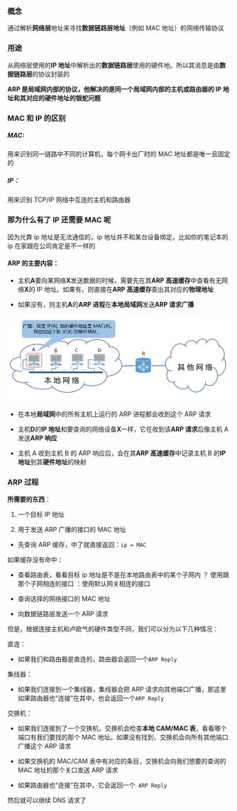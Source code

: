 ### 概念

通过解析**网络层**地址来寻找**数据链路层地址**（例如 MAC 地址）的网络传输协议

### 用途

从网络层使用的**IP 地址**中解析出的**数据链路层**使用的硬件地。所以其消息是由**数据链路层**的协议封装的

**ARP 是局域网内部的协议，他解决的是同一个局域网内部的主机或路由器的 IP 地址和其对应的硬件地址的银蛇问题**

### MAC 和 IP 的区别

##### MAC:

用来识别同一链路中不同的计算机，每个网卡出厂时的 MAC 地址都是唯一且固定的

##### IP：

用来识别 TCP/IP 网络中互连的主机和路由器

### 那为什么有了 IP 还需要 MAC 呢

因为光靠 ip 地址是无法通信的，ip 地址并不和某台设备绑定。比如你的笔记本的 ip 在家跟在公司肯定是不一样的

#### ARP 的主要内容：

- 主机**A**要向某网络**X**发送数据的时候，需要先在其**ARP 高速缓存**中查看有无网络**X**的 IP 地址。如果有，则直接在**ARP 高速缓存**查出其对应的**物理地址**

- 如果没有，则主机**A**的**ARP 进程**在**本地局域网**发送**ARP 请求广播**

![广播图](./ARP-broadcast.png)

- 在本地**局域网**中的所有主机上运行的 ARP 进程都会收到这个 ARP 请求

- 主机**D**的**IP 地址**和要查询的网络设备**X**一样，它在收到该**ARP 请求**后像主机
  A 发送**ARP 响应**

- 主机 A 收到主机 B 的 ARP 响应后，会在其**ARP 高速缓存**中记录主机 B 的**IP 地址**到其**硬件地址**的映射

### ARP 过程

**所需要的东西**：

1. 一个目标 IP 地址

2. 用于发送 ARP 广播的接口的 MAC 地址

- 先查询 ARP 缓存，中了就直接返回：`ip = MAC`

如果缓存没有命中：

- 查看路由表，看看目标 ip 地址是不是在本地路由表中的某个子网内 ？ 使用跟那个子网相连的接口 ：使用默认网关相连的接口

- 查询选择的网络接口的 MAC 地址

- 向数据链路层发送一个 ARP 请求

但是，根据连接主机和卢欧气的硬件类型不同，我们可以分为以下几种情况：

直连：

- 如果我们和路由器是直连的，路由器会返回一个`ARP Reply`

集线器：

- 如果我们连接到一个集线器，集线器会把 ARP 请求向其他端口广播，那这里如果路由器也“连接”在其中，也会返回一个`ARP Reply`

交换机：

- 如果我们连接到了一个交换机，交换机会检查**本地 CAM/MAC 表**，看看哪个端口有我们要找的那个 MAC 地址。如果没有找到，交换机会向所有其他端口广播这个 ARP 请求

- 如果交换机的 MAC/CAM 表中有对应的条目，交换机会向我们想要的查询的 MAC 地址的那个关口发送 ARP 请求

- 如果路由器也“连接”在其中，它会返回一个` ARP Reply`

然后就可以继续 DNS 请求了
